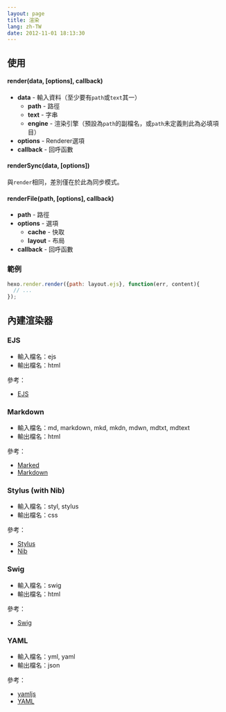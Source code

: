 ```yaml
---
layout: page
title: 渲染
lang: zh-TW
date: 2012-11-01 18:13:30
---
```


## 使用

#### render(data, [options], callback)

- **data** - 輸入資料（至少要有`path`或`text`其一）
  - **path** - 路徑
  - **text** - 字串
  - **engine** - 渲染引擎（預設為`path`的副檔名，或`path`未定義則此為必填項目）
- **options** - Renderer選項
- **callback** - 回呼函數

#### renderSync(data, [options])

與`render`相同，差別僅在於此為同步模式。

#### renderFile(path, [options], callback)

- **path** - 路徑
- **options** - 選項
  - **cache** - 快取
  - **layout** - 布局
- **callback** - 回呼函數

### 範例

``` js
hexo.render.render({path: layout.ejs}, function(err, content){
  // ...
});
```

## 內建渲染器

### EJS

- 輸入檔名：ejs
- 輸出檔名：html

參考：

- [EJS][1]

### Markdown

- 輸入檔名：md, markdown, mkd, mkdn, mdwn, mdtxt, mdtext
- 輸出檔名：html

參考：

- [Marked][2]
- [Markdown][3]

### Stylus (with Nib)

- 輸入檔名：styl, stylus
- 輸出檔名：css

參考：

- [Stylus][4]
- [Nib][5]

### Swig

- 輸入檔名：swig
- 輸出檔名：html

參考：

- [Swig][6]

### YAML

- 輸入檔名：yml, yaml
- 輸出檔名：json

參考：

- [yamljs][7]
- [YAML][8]

[1]: https://github.com/visionmedia/ejs
[2]: https://github.com/chjj/marked
[3]: http://daringfireball.net/projects/markdown/
[4]: http://learnboost.github.com/stylus/
[5]: http://visionmedia.github.com/nib/
[6]: http://paularmstrong.github.com/swig/
[7]: https://github.com/jeremyfa/yaml.js
[8]: http://www.yaml.org/